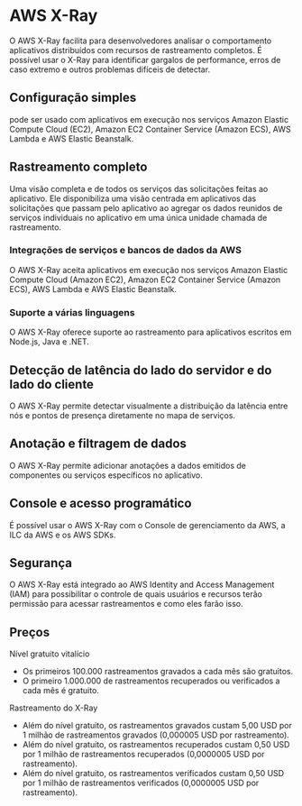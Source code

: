 # AWS X-Ray

O AWS X-Ray facilita para desenvolvedores analisar o comportamento aplicativos distribuídos com recursos de rastreamento completos. É possível usar o X-Ray para identificar gargalos de performance, erros de caso extremo e outros problemas difíceis de detectar.

## Configuração simples

pode ser usado com aplicativos em execução nos serviços Amazon Elastic Compute Cloud (EC2), Amazon EC2 Container Service (Amazon ECS), AWS Lambda e AWS Elastic Beanstalk.

## Rastreamento completo

Uma visão completa e de todos os serviços das solicitações feitas ao aplicativo. Ele disponibiliza uma visão centrada em aplicativos das solicitações que passam pelo aplicativo ao agregar os dados reunidos de serviços individuais no aplicativo em uma única unidade chamada de rastreamento.

### Integrações de serviços e bancos de dados da AWS

O AWS X-Ray aceita aplicativos em execução nos serviços Amazon Elastic Compute Cloud (Amazon EC2), Amazon EC2 Container Service (Amazon ECS), AWS Lambda e AWS Elastic Beanstalk.

### Suporte a várias linguagens

O AWS X-Ray oferece suporte ao rastreamento para aplicativos escritos em Node.js, Java e .NET.



## Detecção de latência do lado do servidor e do lado do cliente

O AWS X-Ray permite detectar visualmente a distribuição da latência entre nós e pontos de presença diretamente no mapa de serviços.

## Anotação e filtragem de dados

O AWS X-Ray permite adicionar anotações a dados emitidos de componentes ou serviços específicos no aplicativo. 

## Console e acesso programático

É possível usar o AWS X-Ray com o Console de gerenciamento da AWS, a ILC da AWS e os AWS SDKs. 

## Segurança

O AWS X-Ray está integrado ao AWS Identity and Access Management (IAM) para possibilitar o controle de quais usuários e recursos terão permissão para acessar rastreamentos e como eles farão isso.

## Preços

Nível gratuito vitalício

- Os primeiros 100.000 rastreamentos gravados a cada mês são gratuitos.
- O primeiro 1.000.000 de rastreamentos recuperados ou verificados a cada mês é gratuito.

Rastreamento do X-Ray

- Além do nível gratuito, os rastreamentos gravados custam 5,00 USD por 1 milhão de rastreamentos gravados (0,000005 USD por rastreamento).
- Além do nível gratuito, os rastreamentos recuperados custam 0,50 USD por 1 milhão de rastreamentos recuperados (0,0000005 USD por rastreamento).
- Além do nível gratuito, os rastreamentos verificados custam 0,50 USD por 1 milhão de rastreamentos verificados (0,0000005 USD por rastreamento).